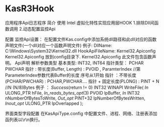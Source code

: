 # KasR3Hook
应用程序Api日志程序
简介
使用 Intel 虚拟化特性实现应用层HOOK
1.排除Dll间函数调用
2.动态配置监控Api


配置 
监控Api设置：
		在配置文件Kas.config中添加系统dll路径和此dll对应的函数声明文件(一个dll对应一个函数声明文件)
	  	例子:
	  		DllName: C:\Windows\System32\Kernel32.dll HookApiFileName: Kernel32.Apiconfig  
				Kernel32.Apiconfig 放到config目录下.
				Kernel32.Apiconfig 此文件包含函数声明。
		Api声明
			解析参数类型 
			 基本类型: 
			 		INT32, INT64 
			 指针类型：
			 	PCHAR
			 	PWCHAR
				指针 : 带长度(Buffer, Length)   : PVOID , ParamterIndex  	//第ParameterIndex参数代表Buffer的长度 序号从1开始
  	 	  指针 ：不带长度(PCHAR/PWCHAR)   : PCHAR,PWCHAR....
  		  指针 + 固定长度(PLONG)          : PINT + N								//N (N/8)Bytes
			 例子 ：
			 	_Success_(return != 0)
				INT32
				WINAPI
				WriteFile(
				    _In_ ULONG_PTR hFile,
				    _In_reads_bytes_opt_(3) PVOID lpBuffer,
				    _In_ INT32 nNumberOfBytesToWrite,
				    _Out_opt_ PINT+32 lpNumberOfBytesWritten,
				    _Inout_opt_ ULONG_PTR lpOverlapped
				    );
				    
界面类型字段配置
	在KasApiType.config 中配置文件、进程、网络、注册表添加函列表以\r\n换行。
